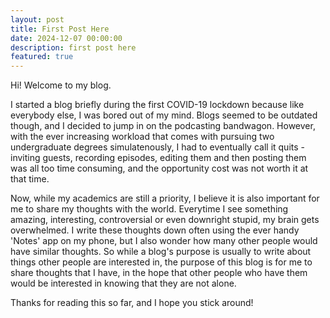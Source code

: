```yaml
---
layout: post
title: First Post Here
date: 2024-12-07 00:00:00
description: first post here
featured: true
---
```


Hi! Welcome to my blog.

I started a blog briefly during the first COVID-19 lockdown because like everybody else, I was bored out of my mind. Blogs seemed to be outdated though, and I decided to jump in on the podcasting bandwagon. However, with the ever increasing workload that comes with pursuing two undergraduate degrees simulatenously, I had to eventually call it quits - inviting guests, recording episodes, editing them and then posting them was all too time consuming, and the opportunity cost was not worth it at that time.

Now, while my academics are still a priority, I believe it is also important for me to share my thoughts with the world. Everytime I see something amazing, interesting, controversial or even downright stupid, my brain gets overwhelmed. I write these thoughts down often using the ever handy 'Notes' app on my phone, but I also wonder how many other people would have similar thoughts. So while a blog's purpose is usually to write about things other people are interested in, the purpose of this blog is for me to share thoughts that I have, in the hope that other people who have them would be interested in knowing that they are not alone.

Thanks for reading this so far, and I hope you stick around!